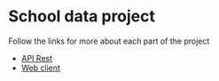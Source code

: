 # School data project

Follow the links for more about each part of the project

- [API Rest](https://github.com/jhonpedro/school-data/tree/master/server)
- [Web client](https://github.com/jhonpedro/school-data/tree/master/web)
